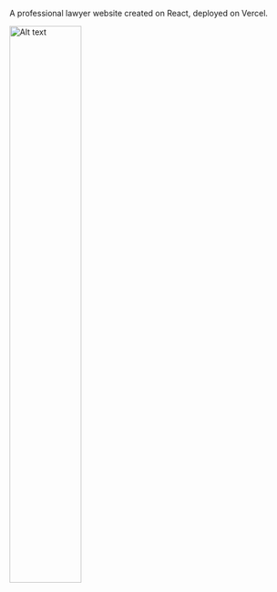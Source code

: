 A professional lawyer website created on React, deployed on Vercel. 



<img
  src="./Marina-Arsenopoulou-full-page-layout.png"
  alt="Alt text"
  title="Optional title"
  style="display: inline-block; margin: 0 auto; width: 50%">
